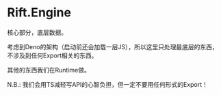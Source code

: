 # Rift.Engine

核心部分，底层数据。

考虑到Deno的架构（启动前还会加载一层JS），所以这里只处理最底层的东西，不涉及到任何Export相关的东西。

其他的东西我们在Runtime做。

N.B.: 我们会用TS减轻写API的心智负担，但一定不要用任何形式的Export！
